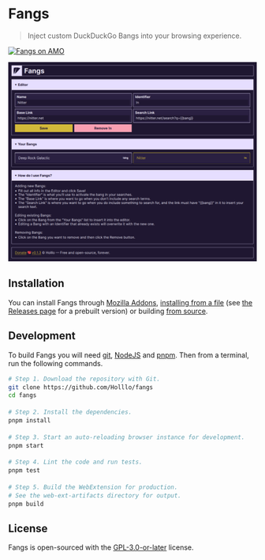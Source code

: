 # Fangs

> Inject custom DuckDuckGo Bangs into your browsing experience.

[![Fangs on AMO](https://img.shields.io/amo/v/fangs)](https://addons.mozilla.org/firefox/addon/fangs)

![Fangs 0.1.3](./screenshots/fangs-version-0-1-3.png)

## Installation

You can install Fangs through [Mozilla Addons], [installing from a file] (see [the Releases page] for a prebuilt version) or building [from source](#development).

[installing from a file]: https://support.mozilla.org/en-US/kb/find-and-install-add-ons-add-features-to-firefox#w_how-do-i-find-and-install-add-ons
[Mozilla Addons]: https://addons.mozilla.org/firefox/addon/fangs/
[the Releases page]: https://github.com/Holllo/fangs/releases

## Development

To build Fangs you will need [git], [NodeJS] and [pnpm]. Then from a terminal, run the following commands.

[git]: https://git-scm.com
[NodeJS]: https://nodejs.org
[pnpm]: https://pnpm.io

```sh
# Step 1. Download the repository with Git.
git clone https://github.com/Holllo/fangs
cd fangs

# Step 2. Install the dependencies.
pnpm install

# Step 3. Start an auto-reloading browser instance for development.
pnpm start

# Step 4. Lint the code and run tests.
pnpm test

# Step 5. Build the WebExtension for production.
# See the web-ext-artifacts directory for output.
pnpm build
```

## License

Fangs is open-sourced with the [GPL-3.0-or-later] license.

[GPL-3.0-or-later]: https://github.com/Holllo/fangs/blob/main/LICENSE
